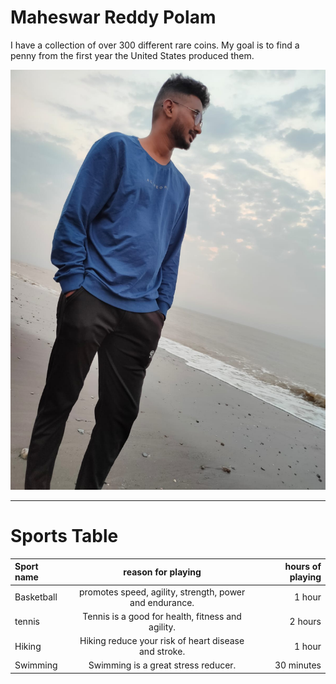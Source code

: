 # Maheswar Reddy Polam

I have a collection of over 300 different rare coins. My goal is to find a penny from the first year the United States produced them.

![My Image](./mahi.jpg)

-------------------------------------------------------------------------------------------------------------

# Sports Table

|**Sport name**| **reason for playing**                                   | **hours of playing**|
|:-------------|:-------------------------------------------------------: |--------------------:|
| Basketball   | promotes speed, agility, strength, power and endurance.  | 1 hour              |
| tennis       | Tennis is a good for health, fitness and agility.        | 2 hours             |
| Hiking       | Hiking reduce your risk of heart disease and stroke.     | 1 hour              |
| Swimming     | Swimming is a great stress reducer.                      | 30 minutes          |

 

